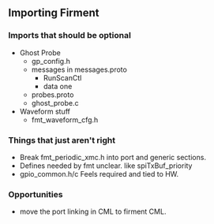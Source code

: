 ## Importing Firment 

### Imports that should be optional
- Ghost Probe
  - gp_config.h
  - messages in messages.proto
    - RunScanCtl
    - data one
  - probes.proto
  - ghost_probe.c
- Waveform stuff
  - fmt_waveform_cfg.h

### Things that just aren't right
- Break fmt_periodic_xmc.h into port and generic sections.  
- Defines needed by fmt unclear.  like spiTxBuf_priority
- gpio_common.h/c  Feels required and tied to HW.

### Opportunities
- move the port linking in CML to firment CML.